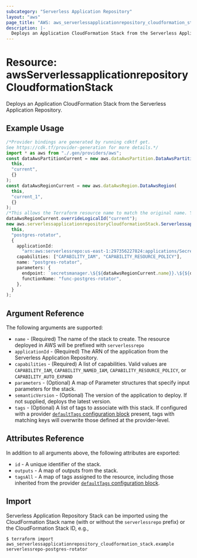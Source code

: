 ```yaml
---
subcategory: "Serverless Application Repository"
layout: "aws"
page_title: "AWS: aws_serverlessapplicationrepository_cloudformation_stack"
description: |-
  Deploys an Application CloudFormation Stack from the Serverless Application Repository.
---
```


# Resource: awsServerlessapplicationrepositoryCloudformationStack

Deploys an Application CloudFormation Stack from the Serverless Application Repository.

## Example Usage

```typescript
/*Provider bindings are generated by running cdktf get.
See https://cdk.tf/provider-generation for more details.*/
import * as aws from "./.gen/providers/aws";
const dataAwsPartitionCurrent = new aws.dataAwsPartition.DataAwsPartition(
  this,
  "current",
  {}
);
const dataAwsRegionCurrent = new aws.dataAwsRegion.DataAwsRegion(
  this,
  "current_1",
  {}
);
/*This allows the Terraform resource name to match the original name. You can remove the call if you don't need them to match.*/
dataAwsRegionCurrent.overrideLogicalId("current");
new aws.serverlessapplicationrepositoryCloudformationStack.ServerlessapplicationrepositoryCloudformationStack(
  this,
  "postgres-rotator",
  {
    applicationId:
      "arn:aws:serverlessrepo:us-east-1:297356227824:applications/SecretsManagerRDSPostgreSQLRotationSingleUser",
    capabilities: ["CAPABILITY_IAM", "CAPABILITY_RESOURCE_POLICY"],
    name: "postgres-rotator",
    parameters: {
      endpoint: `secretsmanager.\${${dataAwsRegionCurrent.name}}.\${${dataAwsPartitionCurrent.dnsSuffix}}`,
      functionName: "func-postgres-rotator",
    },
  }
);

```

## Argument Reference

The following arguments are supported:

* `name` - (Required) The name of the stack to create. The resource deployed in AWS will be prefixed with `serverlessrepo`
* `applicationId` - (Required) The ARN of the application from the Serverless Application Repository.
* `capabilities` - (Required) A list of capabilities. Valid values are `CAPABILITY_IAM`, `CAPABILITY_NAMED_IAM`, `CAPABILITY_RESOURCE_POLICY`, or `CAPABILITY_AUTO_EXPAND`
* `parameters` - (Optional) A map of Parameter structures that specify input parameters for the stack.
* `semanticVersion` - (Optional) The version of the application to deploy. If not supplied, deploys the latest version.
* `tags` - (Optional) A list of tags to associate with this stack. If configured with a provider [`defaultTags` configuration block](https://registry.terraform.io/providers/hashicorp/aws/latest/docs#default_tags-configuration-block) present, tags with matching keys will overwrite those defined at the provider-level.

## Attributes Reference

In addition to all arguments above, the following attributes are exported:

* `id` - A unique identifier of the stack.
* `outputs` - A map of outputs from the stack.
* `tagsAll` - A map of tags assigned to the resource, including those inherited from the provider [`defaultTags` configuration block](https://registry.terraform.io/providers/hashicorp/aws/latest/docs#default_tags-configuration-block).

## Import

Serverless Application Repository Stack can be imported using the CloudFormation Stack name (with or without the `serverlessrepo` prefix) or the CloudFormation Stack ID, e.g.,

```console
$ terraform import aws_serverlessapplicationrepository_cloudformation_stack.example serverlessrepo-postgres-rotator
```
